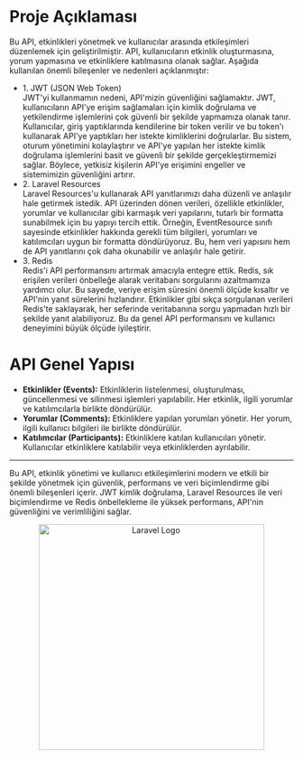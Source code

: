 <h1>Proje Açıklaması</h1> 
Bu API, etkinlikleri yönetmek ve kullanıcılar arasında etkileşimleri düzenlemek için geliştirilmiştir. API, kullanıcıların etkinlik oluşturmasına, yorum yapmasına ve etkinliklere katılmasına olanak sağlar. Aşağıda kullanılan önemli bileşenler ve nedenleri açıklanmıştır:

<ul>
    <li>
        1. JWT (JSON Web Token) <br>
        JWT'yi kullanmamın nedeni, API'mizin güvenliğini sağlamaktır. JWT, kullanıcıların API'ye erişim sağlamaları için kimlik doğrulama ve yetkilendirme işlemlerini çok güvenli bir şekilde yapmamıza olanak tanır. Kullanıcılar, giriş yaptıklarında kendilerine bir token verilir ve bu token'ı kullanarak API'ye yaptıkları her istekte kimliklerini doğrularlar. Bu sistem, oturum yönetimini kolaylaştırır ve API'ye yapılan her istekte kimlik doğrulama işlemlerini basit ve güvenli bir şekilde gerçekleştirmemizi sağlar. Böylece, yetkisiz kişilerin API'ye erişimini engeller ve sistemimizin güvenliğini artırır.
    </li>
    <li>2. Laravel Resources <br>
Laravel Resources'u kullanarak API yanıtlarımızı daha düzenli ve anlaşılır hale getirmek istedik. API üzerinden dönen verileri, özellikle etkinlikler, yorumlar ve kullanıcılar gibi karmaşık veri yapılarını, tutarlı bir formatta sunabilmek için bu yapıyı tercih ettik. Örneğin, EventResource sınıfı sayesinde etkinlikler hakkında gerekli tüm bilgileri, yorumları ve katılımcıları uygun bir formatta döndürüyoruz. Bu, hem veri yapısını hem de API yanıtlarını çok daha okunabilir ve anlaşılır hale getirir.</li>
    <li>3. Redis <br>
Redis'i API performansını artırmak amacıyla entegre ettik. Redis, sık erişilen verileri önbelleğe alarak veritabanı sorgularını azaltmamıza yardımcı olur. Bu sayede, veriye erişim süresini önemli ölçüde kısaltır ve API'nin yanıt sürelerini hızlandırır. Etkinlikler gibi sıkça sorgulanan verileri Redis'te saklayarak, her seferinde veritabanına sorgu yapmadan hızlı bir şekilde yanıt alabiliyoruz. Bu da genel API performansını ve kullanıcı deneyimini büyük ölçüde iyileştirir.</li>
</ul>

<h1>API Genel Yapısı</h1> 
<ul>
    <li> <b> Etkinlikler (Events):</b> Etkinliklerin listelenmesi, oluşturulması, güncellenmesi ve silinmesi işlemleri yapılabilir. Her etkinlik, ilgili yorumlar ve katılımcılarla birlikte döndürülür.</li>
    <li> <b>Yorumlar (Comments):</b>  Etkinliklere yapılan yorumları yönetir. Her yorum, ilgili kullanıcı bilgileri ile birlikte döndürülür.</li>
    <li> <b>Katılımcılar (Participants):</b>  Etkinliklere katılan kullanıcıları yönetir. Kullanıcılar etkinliklere katılabilir veya etkinliklerden ayrılabilir.</li>
    
</ul>

<hr>

Bu API, etkinlik yönetimi ve kullanıcı etkileşimlerini modern ve etkili bir şekilde yönetmek için güvenlik, performans ve veri biçimlendirme gibi önemli bileşenleri içerir. JWT kimlik doğrulama, Laravel Resources ile veri biçimlendirme ve Redis önbellekleme ile yüksek performans, API'nin güvenliğini ve verimliliğini sağlar.


<p align="center"><a href="https://laravel.com" target="_blank"><img src="https://raw.githubusercontent.com/laravel/art/master/logo-lockup/5%20SVG/2%20CMYK/1%20Full%20Color/laravel-logolockup-cmyk-red.svg" width="400" alt="Laravel Logo"></a></p>


